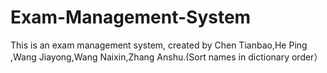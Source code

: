 # Exam-Management-System
This is an exam management system, created by Chen Tianbao,He Ping ,Wang Jiayong,Wang Naixin,Zhang Anshu.(Sort names in dictionary order）
